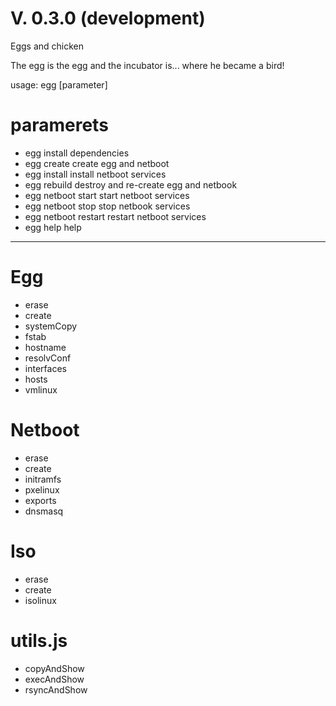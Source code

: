 # V. 0.3.0 (development)

Eggs and chicken

The egg is the egg and the incubator is... where he became a bird!

usage: egg [parameter]

# paramerets
* egg                 install dependencies
* egg create          create egg and netboot
* egg install         install netboot services
* egg rebuild         destroy and re-create egg and netbook
* egg netboot start   start netboot services
* egg netboot stop    stop netbook services
* egg netboot restart restart netboot services
* egg help            help
---
# Egg
* erase
* create
* systemCopy
* fstab
* hostname
* resolvConf
* interfaces
* hosts
* vmlinux

# Netboot
* erase
* create
* initramfs
* pxelinux
* exports
* dnsmasq

# Iso
* erase
* create
* isolinux

# utils.js
* copyAndShow
* execAndShow
* rsyncAndShow
